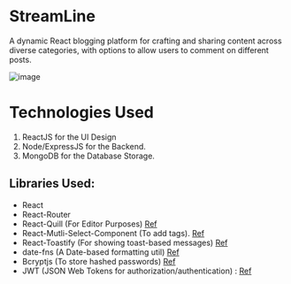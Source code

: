 # StreamLine

A dynamic React blogging platform for crafting and sharing content across diverse categories, with options to allow users to comment on different posts.

![image](https://github.com/alien-droid/StreamLine---Blogging-Platform/assets/77412085/2605e4c9-5628-42dd-920f-0e1d4a2ceace)

# Technologies Used
1. ReactJS for the UI Design
2. Node/ExpressJS for the Backend.
3. MongoDB for the Database Storage.

## Libraries Used:
- React
- React-Router
- React-Quill (For Editor Purposes) [Ref](https://www.npmjs.com/package/react-quill)
- React-Mutli-Select-Component (To add tags). [Ref](https://www.npmjs.com/package/react-multi-select-component)
- React-Toastify (For showing toast-based messages) [Ref](https://github.com/fkhadra/react-toastify)
- date-fns (A Date-based formatting util) [Ref](https://www.npmjs.com/package/react-multi-select-component)
- Bcryptjs (To store hashed passwords) [Ref](https://www.npmjs.com/package/bcrypt)
- JWT (JSON Web Tokens for authorization/authentication) : [Ref](https://www.npmjs.com/package/jsonwebtoken)



   
